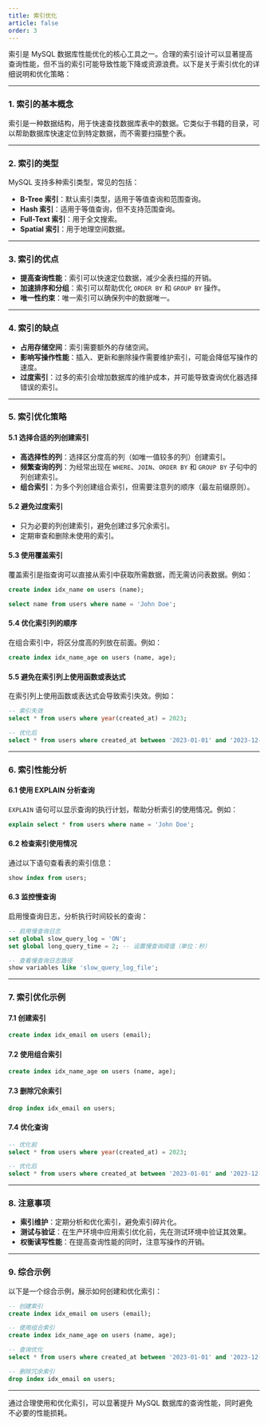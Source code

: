 ```yaml
---
title: 索引优化
article: false
order: 3
---
```


索引是 MySQL 数据库性能优化的核心工具之一。合理的索引设计可以显著提高查询性能，但不当的索引可能导致性能下降或资源浪费。以下是关于索引优化的详细说明和优化策略：

---

### 1. **索引的基本概念**
索引是一种数据结构，用于快速查找数据库表中的数据。它类似于书籍的目录，可以帮助数据库快速定位到特定数据，而不需要扫描整个表。

---

### 2. **索引的类型**
MySQL 支持多种索引类型，常见的包括：
- **B-Tree 索引**：默认索引类型，适用于等值查询和范围查询。
- **Hash 索引**：适用于等值查询，但不支持范围查询。
- **Full-Text 索引**：用于全文搜索。
- **Spatial 索引**：用于地理空间数据。

---

### 3. **索引的优点**
- **提高查询性能**：索引可以快速定位数据，减少全表扫描的开销。
- **加速排序和分组**：索引可以帮助优化 `ORDER BY` 和 `GROUP BY` 操作。
- **唯一性约束**：唯一索引可以确保列中的数据唯一。

---

### 4. **索引的缺点**
- **占用存储空间**：索引需要额外的存储空间。
- **影响写操作性能**：插入、更新和删除操作需要维护索引，可能会降低写操作的速度。
- **过度索引**：过多的索引会增加数据库的维护成本，并可能导致查询优化器选择错误的索引。

---

### 5. **索引优化策略**

#### 5.1 **选择合适的列创建索引**
- **高选择性的列**：选择区分度高的列（如唯一值较多的列）创建索引。
- **频繁查询的列**：为经常出现在 `WHERE`、`JOIN`、`ORDER BY` 和 `GROUP BY` 子句中的列创建索引。
- **组合索引**：为多个列创建组合索引，但需要注意列的顺序（最左前缀原则）。

#### 5.2 **避免过度索引**
- 只为必要的列创建索引，避免创建过多冗余索引。
- 定期审查和删除未使用的索引。

#### 5.3 **使用覆盖索引**
覆盖索引是指查询可以直接从索引中获取所需数据，而无需访问表数据。例如：
```sql
create index idx_name on users (name);

select name from users where name = 'John Doe';
```

#### 5.4 **优化索引列的顺序**
在组合索引中，将区分度高的列放在前面。例如：
```sql
create index idx_name_age on users (name, age);
```

#### 5.5 **避免在索引列上使用函数或表达式**
在索引列上使用函数或表达式会导致索引失效。例如：
```sql
-- 索引失效
select * from users where year(created_at) = 2023;

-- 优化后
select * from users where created_at between '2023-01-01' and '2023-12-31';
```

---

### 6. **索引性能分析**

#### 6.1 **使用 EXPLAIN 分析查询**
`EXPLAIN` 语句可以显示查询的执行计划，帮助分析索引的使用情况。例如：
```sql
explain select * from users where name = 'John Doe';
```

#### 6.2 **检查索引使用情况**
通过以下语句查看表的索引信息：
```sql
show index from users;
```

#### 6.3 **监控慢查询**
启用慢查询日志，分析执行时间较长的查询：
```sql
-- 启用慢查询日志
set global slow_query_log = 'ON';
set global long_query_time = 2; -- 设置慢查询阈值（单位：秒）

-- 查看慢查询日志路径
show variables like 'slow_query_log_file';
```

---

### 7. **索引优化示例**

#### 7.1 **创建索引**
```sql
create index idx_email on users (email);
```

#### 7.2 **使用组合索引**
```sql
create index idx_name_age on users (name, age);
```

#### 7.3 **删除冗余索引**
```sql
drop index idx_email on users;
```

#### 7.4 **优化查询**
```sql
-- 优化前
select * from users where year(created_at) = 2023;

-- 优化后
select * from users where created_at between '2023-01-01' and '2023-12-31';
```

---

### 8. **注意事项**
- **索引维护**：定期分析和优化索引，避免索引碎片化。
- **测试与验证**：在生产环境中应用索引优化前，先在测试环境中验证其效果。
- **权衡读写性能**：在提高查询性能的同时，注意写操作的开销。

---

### 9. **综合示例**
以下是一个综合示例，展示如何创建和优化索引：
```sql
-- 创建索引
create index idx_email on users (email);

-- 使用组合索引
create index idx_name_age on users (name, age);

-- 查询优化
select * from users where created_at between '2023-01-01' and '2023-12-31';

-- 删除冗余索引
drop index idx_email on users;
```

---

通过合理使用和优化索引，可以显著提升 MySQL 数据库的查询性能，同时避免不必要的性能损耗。
